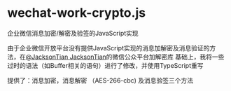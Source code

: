 # wechat-work-crypto.js
企业微信消息加密/解密及验签的JavaScript实现

由于企业微信开放平台没有提供JavaScript实现的消息加解密及消息验证的方法，在[@JacksonTian JacksonTian](https://github.com/node-webot/wechat-crypto)的微信公众平台加解密库
基础上，我将一些过时的语法（如Buffer相关的语句）进行了修改，并使用TypeScript重写

提供了：消息加密，消息解密 （AES-266-cbc) 及消息验签三个方法

